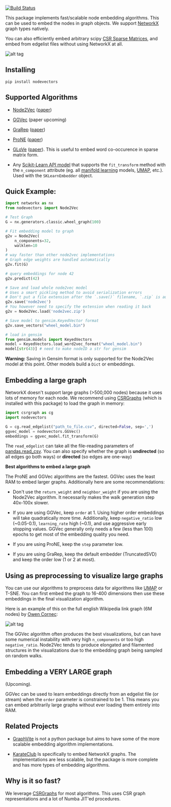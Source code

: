 [![Build Status](https://travis-ci.com/VHRanger/nodevectors.svg?branch=master)](https://travis-ci.com/VHRanger/nodevectors)

This package implements fast/scalable node embedding algorithms. This can be used to embed the nodes in graph objects. We support [NetworkX](https://networkx.github.io/) graph types natively.
    
You can also efficiently embed arbitrary scipy [CSR Sparse Matrices](https://docs.scipy.org/doc/scipy/reference/generated/scipy.sparse.csr_matrix.html), and embed from edgelist files without using NetworkX at all.

![alt tag](https://raw.githubusercontent.com/VHRanger/nodevectors/master/examples/3d%20graph.png)

## Installing

`pip install nodevectors`

## Supported Algorithms

- [Node2Vec](https://github.com/VHRanger/nodevectors/blob/master/nodevectors/node2vec.py) ([paper](https://cs.stanford.edu/~jure/pubs/node2vec-kdd16.pdf))

- [GGVec](https://github.com/VHRanger/nodevectors/blob/master/nodevectors/ggvec.py) (paper upcoming)

- [GraRep](https://github.com/VHRanger/nodevectors/blob/master/nodevectors/grarep.py) ([paper](https://dl.acm.org/doi/pdf/10.1145/2806416.2806512))

- [ProNE](https://github.com/VHRanger/nodevectors/blob/master/nodevectors/prone.py) ([paper](https://www.ijcai.org/Proceedings/2019/0594.pdf))

- [GLoVe](https://github.com/VHRanger/nodevectors/blob/master/nodevectors/glove.py) ([paper](https://nlp.stanford.edu/pubs/glove.pdf)). This is useful to embed word co-occurence in sparse matrix form.

- Any [Scikit-Learn API model](https://github.com/VHRanger/nodevectors/blob/master/nodevectors/embedders.py#L127) that supports the `fit_transform` method with the `n_component` attribute (eg. all [manifold learning](https://scikit-learn.org/stable/modules/manifold.html#manifold) models, [UMAP](https://github.com/lmcinnes/umap), etc.). Used with the `SKLearnEmbedder` object.

## Quick Example:
```python
import networkx as nx
from nodevectors import Node2Vec

# Test Graph
G = nx.generators.classic.wheel_graph(100)

# Fit embedding model to graph
g2v = Node2Vec(
    n_components=32,
    walklen=10
)
# way faster than other node2vec implementations
# Graph edge weights are handled automatically
g2v.fit(G)

# query embeddings for node 42
g2v.predict(42)

# Save and load whole node2vec model
# Uses a smart pickling method to avoid serialization errors
# Don't put a file extension after the `.save()` filename, `.zip` is automatically added
g2v.save('node2vec')
# You however need to specify the extension when reading it back
g2v = Node2Vec.load('node2vec.zip')

# Save model to gensim.KeyedVector format
g2v.save_vectors("wheel_model.bin")

# load in gensim
from gensim.models import KeyedVectors
model = KeyedVectors.load_word2vec_format("wheel_model.bin")
model[str(43)] # need to make nodeID a str for gensim

```

**Warning:** Saving in Gensim format is only supported for the Node2Vec model at this point. Other models build a `Dict` or embeddings.

## Embedding a large graph

NetworkX doesn't support large graphs (>500,000 nodes) because it uses lots of memory for each node. We recommend using [CSRGraphs](https://github.com/VHRanger/CSRGraph) (which is installed with this package) to load the graph in memory:

```python
import csrgraph as cg
import nodevectors

G = cg.read_edgelist("path_to_file.csv", directed=False, sep=',')
ggvec_model = nodevectors.GGVec() 
embeddings = ggvec_model.fit_transform(G)
```

The `read_edgelist` can take all the file-reading parameters of [pandas.read_csv](https://pandas.pydata.org/pandas-docs/stable/reference/api/pandas.read_csv.html). You can also specify whether the graph is **undirected** (so all edges go both ways) or **directed** (so edges are one-way)

**Best algorithms to embed a large graph**

The ProNE and GGVec algorithms are the fastest. GGVec uses the least RAM to embed larger graphs. Additionally here are some recommendations:

- Don't use the `return_weight` and `neighbor_weight` if you are using the Node2Vec algorithm. It necessarily makes the walk generation step 40x-100x slower.

- If you are using GGVec, keep `order` at 1. Using higher order embeddings will take quadratically more time. Additionally, keep `negative_ratio` low (~0.05-0.1), `learning_rate` high (~0.1), and use aggressive early stopping values. GGVec generally only needs a few (less than 100) epochs to get most of the embedding quality you need.

- If you are using ProNE, keep the `step` parameter low.

- If you are using GraRep, keep the default embedder (TruncatedSVD) and keep the order low (1 or 2 at most).

## Using as preprocessing to visualize large graphs

You can use our algorithms to preprocess data for algorithms like [UMAP](https://github.com/lmcinnes/umap) or T-SNE. You can first embed the graph to 16-400 dimensions then use these embeddings in the final visualization algorithm. 

Here is an example of this on the full english Wikipedia link graph (6M nodes) by [Owen Cornec](http://byowen.com):

![alt tag](https://raw.githubusercontent.com/VHRanger/nodevectors/master/examples/Wikipedia%206M.png)

The GGVec algorithm often produces the best visualizations, but can have some numerical instability with very high `n_components` or too high `negative_ratio`. Node2Vec tends to produce elongated and filamented structures in the visualizations due to the embedding graph being sampled on random walks.

## Embedding a VERY LARGE graph

(Upcoming).

GGVec can be used to learn embeddings directly from an edgelist file (or stream) when the `order` parameter is constrained to be 1. This means you can embed arbitrarily large graphs without ever loading them entirely into RAM.

## Related Projects

- [GraphVite](https://github.com/DeepGraphLearning/graphvite) is not a python package but aims to have some of the more scalable embedding algorithm implementations. 

- [KarateClub](https://github.com/benedekrozemberczki/KarateClub) Is specifically to embed NetworkX graphs. The implementations are less scalable, but the package is more complete and has more types of embedding algorithms.

## Why is it so fast?

We leverage [CSRGraphs](https://github.com/VHRanger/CSRGraph) for most algorithms. This uses CSR graph representations and a lot of Numba JIT'ed procedures.
